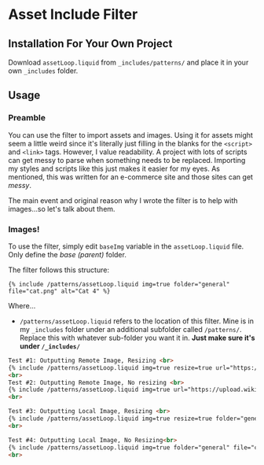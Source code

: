 # Asset Include Filter

## Installation For Your Own Project
Download `assetLoop.liquid` from `_includes/patterns/` and place it in your own `_includes` folder.

## Usage

### Preamble
You can use the filter to import assets and images. Using it for assets might seem a little weird since it's literally just filling in the blanks for the `<script>` and `<link>` tags. However, I value readability. A project with lots of scripts can get messy to parse when something needs to be replaced. Importing my styles and scripts like this just makes it easier for my eyes. As mentioned, this was written for an e-commerce site and those sites can get *messy*.

The main event and original reason why I wrote the filter is to help with images...so let's talk about them.

### Images!

To use the filter, simply edit `baseImg` variable in the `assetLoop.liquid` file. Only define the *base (parent)* folder.

The filter follows this structure:

```liquid
{% include /patterns/assetLoop.liquid img=true folder="general" file="cat.png" alt="Cat 4" %}
```

Where...

- `/patterns/assetLoop.liquid` refers to the location of this filter. Mine is in my `_includes` folder under an additional subfolder called `/patterns/`. Replace this with whatever sub-folder you want it in. **Just make sure it's under `/_includes/`** 



```html
Test #1: Outputting Remote Image, Resizing <br>
{% include /patterns/assetLoop.liquid img=true resize=true url="https://upload.wikimedia.org/wikipedia/commons/thumb/b/b1/VAN_CAT.png/800px-VAN_CAT.png" alt="Cat" w=200 h=200 %}
<br>
Test #2: Outputting Remote Image, No resizing <br>
{% include /patterns/assetLoop.liquid img=true url="https://upload.wikimedia.org/wikipedia/commons/thumb/b/b1/VAN_CAT.png/800px-VAN_CAT.png" alt="Cat 2" %}
<br>

Test #3: Outputting Local Image, Resizing <br>
{% include /patterns/assetLoop.liquid img=true resize=true folder="general" file="cat.png" alt="Cat 3" w=100 h=100 %}
<br>

Test #4: Outputting Local Image, No Resizing<br>
{% include /patterns/assetLoop.liquid img=true folder="general" file="cat.png" alt="Cat 4" %}
<br>    
```